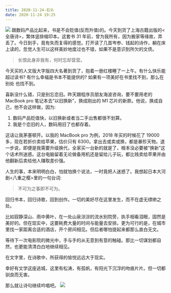 ```yaml
---
title: 2020-11-24-石头
date: 2020-11-24 19:25
---
```

![](./_image/2020-11-25/954ba8ad2f8345ee079683f8e286b132.jpeg)
跟数码产品比起来，书是不会贬值(反而升值)的。今天到货了上海古籍出版的<全唐诗>，繁体竖排缩印本。这套书 31 年前，曾为我所有，因为搬家等缘故，弄丢了。今日到手，竟有失而复得的感觉。打开读了几首岑参、钱起的诗作，躺在床上读的，忽觉人生可以这样美妙地度过也不错，如果不是意识到所欠的文债。

>  长恨此身非我有，何时忘却营营。

今天买的人文版大字版四大名著到货了，抱着一册红楼睡了一上午。有什么快乐能超过读书? 有什么幸福是书本不能提供的? 如果有一项美好在书里找不到，那么在别处 也找不到。

喜新没什么错，只是别忘恋旧。昨天跟程序员朋友海波咨询，要不要用老的 MacBook pro 笔记本去“以旧换新”，换成刚出的 M1 芯片的新款。他说，换成自己，他不会这样做，因为:

1. 数码产品贬值快，以旧换新或者当二手出售都很不划算。
2. 我是个恋旧的人，数码用旧了也都存着。

这话让我茅塞顿开。以我的 MacBook pro 为例，2018 年买的时候花了 19000 多，现在若折价卖给苹果，估价只有 6300。拿出去或卖或换，都是暴殄天物。退一步说，即便是我需要升级换代，全家买一台新的就是了，根本没必要被“换新”这个话术所迷惑。这台电脑留着无论做备用机还是留给儿子玩，都比贱卖给苹果并由他翻新后卖给他人赚取差价强。

人生的事，本来明明白白，怕就怕换个说法，一时竟把人迷惑了。我想起日本大河剧<八重之樱>里的一句台词:

>  不可为之事即不可为。

回归书本，回归诗歌，回到创作。一切的美好尽在这里发生，而不在虚无缥缈之处。

比如寂静深山、雨中黄叶，在一处山泉淙淙的流水别院旁，执手相看泪眼，固然是美好的。但在现实中，这要耗费大量的时间与能量去安排。更为可行的是，在城市里找一家距离合适的酒店，开个房间相见。但后者哪怕提起来都那么直白无文。

等待下一次电影院的微光中，手与手的从无意到有意的触碰。那比一切谋划都自然，也更能清清白白地继续相见。

在文字里，在诗歌中，所获得的愉悦远远大于现实。

幸好有文学这座逃城，这里有松涛，有孤帆，有阳光下沉浮的吻痕片片。但一切都驯良而无害。

那么就让诗句继续吟唱吧。
![](./_image/2020-11-25/365fad10ea4b06709167704b17a71c34.jpeg)